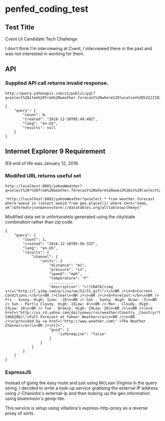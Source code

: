 # penfed_coding_test

## Test Title

Cvent UI Candidate Tech Challenge

I don't think I'm interviewing at Cvent, I interviewed there in the past and was not interested in working for them.

## API

### Supplied API call returns invalid response.

	http://query.yahooapis.com/v1/public/yql?q=select%20item%20from%20weather.forecast%20where%20location%3D%2222102%22&format=json

    {
        "query": {
            "count": 0,
            "created": "2016-12-10T05:49:49Z",
            "lang": "en-US",
            "results": null
        }
    }

## Internet Explorer 9 Requirement

IE9 end of life was January 12, 2016.

### Modifed URL returns useful set

	http://localhost:8081/yahooWeather?q=select%20*%20from%20weather.forecast%20where%20woeid%20in%20(select%20woeid%20from%20geo.places(1)%20where%20text%3D%22nome%2C%20ak%22)&format=json&env=store%3A%2F%2Fdatatables.org%2Falltableswithkeys

	"http://localhost:8081/yahooWeather?q=select * from weather.forecast where woeid in (select woeid from geo.places(1) where text="nome, ak")&format=json&env=store://datatables.org/alltableswithkeys"

Modified data set is unfortunately generated using the city/state combination rather than zip code.

    {
        "query": {
            "count": 1,
            "created": "2016-12-10T05:56:33Z",
            "lang": "en-US",
            "results": {
                "channel": {
                    "units": {
                        "distance": "mi",
                        "pressure": "in",
                        "speed": "mph",
                        "temperature": "F"
                        ...........
                        "description": "<![CDATA[<img src=\"http://l.yimg.com/a/i/us/we/52/31.gif\"/>\n<BR />\n<b>Current Conditions:</b>\n<BR />Clear\n<BR />\n<BR />\n<b>Forecast:</b>\n<BR /> Fri - Sunny. High: 1Low: -10\n<BR /> Sat - Sunny. High: 6Low: -3\n<BR /> Sun - Partly Cloudy. High: 15Low: 4\n<BR /> Mon - Cloudy. High: 23Low: 16\n<BR /> Tue - Breezy. High: 29Low: 20\n<BR />\n<BR />\n<a href=\"http://us.rd.yahoo.com/dailynews/rss/weather/Country__Country/*https://weather.yahoo.com/country/state/city-2460286/\">Full Forecast at Yahoo! Weather</a>\n<BR />\n<BR />\n(provided by <a href=\"http://www.weather.com\" >The Weather Channel</a>)\n<BR />\n]]>",
                        "guid": {
                            "isPermaLink": "false"
                        }
                    }
                }
            }
        }
    }


### ExpressJS

Instead of going the easy route and just using McLean Virginia in the query string, I decided to write a look-up service grabbing the external IP address using J-Chaniotis's external-ip and then looking up the geo information using bluesmoon's geoip-lite.

This service is setup using villadora's express-http-proxy as a reverse proxy of sorts.

